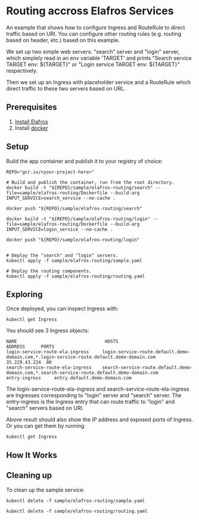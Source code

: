# Routing accross Elafros Services

An example that shows how to configure Ingress and RouteRule to direct traffic based on URI. You can configure other routing rules (e.g. routing based on header, etc.) based on this example.

We set up two simple web servers: "search" server and "login" server, which simplely read
in an env variable 'TARGET' and prints "Search service TARGET env: ${TARGET}" or "Login service TARGET env: ${TARGET}" respectively.

Then we set up an Ingress with placeholder service and a RouteRule which direct traffic to these two servers based on URL.

## Prerequisites

1. [Install Elafros](https://github.com/elafros/install/blob/master/README.md)
1. Install [docker](https://www.docker.com/)

## Setup

Build the app container and publish it to your registry of choice:

```shell
REPO="gcr.io/<your-project-here>"

# Build and publish the container, run from the root directory.
docker build -t "${REPO}/sample/elafros-routing/search" --file=sample/elafros-routing/Dockerfile --build-arg INPUT_SERVICE=search_service --no-cache .

docker push "${REPO}/sample/elafros-routing/search"

docker build -t "${REPO}/sample/elafros-routing/login" --file=sample/elafros-routing/Dockerfile --build-arg INPUT_SERVICE=login_service --no-cache .

docker push "${REPO}/sample/elafros-routing/login"


# Deploy the "search" and "login" servers.
kubectl apply -f sample/elafros-routing/sample.yaml

# Deploy the routing components.
kubectl apply -f sample/elafros-routing/routing.yaml
```

## Exploring
Once deployed, you can inspect Ingress with:

```shell
kubectl get Ingress
```

You should see 3 Ingress objects:
```
NAME                                 HOSTS                                                                             ADDRESS      PORTS
login-service-route-ela-ingress     login-service-route.default.demo-domain.com,*.login-service-route.default.demo-domain.com    35.229.43.224  80
search-service-route-ela-ingress    search-service-route.default.demo-domain.com,*.search-service-route.default.demo-domain.com
entry-ingress     entry.default.demo-domain.com
```
The login-service-route-ela-ingress and search-service-route-ela-ingress are Ingresses corresponding to "login" server and "search" server.
The entry-ingress is the Ingress entry that can route traffic to "login" and "search" servers based on URI.

Above result should also show the IP address and exposed ports of Ingress. Or you can get them by running
```shell
kubectl get Ingress
```



## How It Works


## Cleaning up

To clean up the sample service:

```shell
kubectl delete -f sample/elafros-routing/sample.yaml

kubectl delete -f sample/elafros-routing/routing.yaml
```
